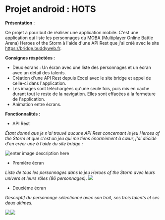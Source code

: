 

# Projet android : HOTS



**Présentation** :

Ce projet a pour but de réaliser une application mobile. 
C'est une application qui liste les personnages du MOBA (Multiplayer Online Battle Arena) Heroes of the Storm à l'aide d'une API Rest que j'ai créé avec le site https://bridge.buddyweb.fr.

**Consignes réspéctées :**

 - Deux écrans : Un écran avec une liste des personnages et un écran avec un détail des talents. 
 - Création d'une API Rest depuis Excel avec le site bridge et appel de celle-ci dans l'application.
 - Les images sont téléchargées qu'une seule fois, puis mis en cache durant tout le reste de la navigation. Elles sont effacées à la fermeture de l'application. 
 - Animation entre écrans.


**Fonctionnalités :**
 
 - API Rest
 
*Étant donné que je n'ai trouvé aucune API Rest concernant le jeu Heroes of the Storm et que c'est un jeu qui me tiens énormèment à cœur, j'ai décidé d'en créer une à l'aide du site bridge :* 
 
![enter image description here](https://lh3.googleusercontent.com/dqUUgyQOJ9zDOSQm3Y6wxOg4bdpB2KzY6kIslttf5xFY3vxeko72Ham9lXPAW3imaZ84pMIb-9WToQ "API")


 - Première écran

 *Liste de tous les personnages dans le jeu Heroes of the Storm avec leurs univers et leurs rôles (86 personnages)*. 
 ![
](https://lh3.googleusercontent.com/yHe077gma-USCXlU6ZQlbquDsoc2XoSEr88juFu5Tq6izGne9i4NTQCZ5gUYnzbjp_BYCOWgng-uVA "hots")


 - Deuxième écran
 
 *Descriptif du personnage sélectionné avec son trait, ses trois talents et ses deux ultimes.* 
 
![
](https://lh3.googleusercontent.com/Xw2T23m4ZVFTH-UaV3Z0oiw5r5LhGkEbwzW0uoi1iR7cEqGDAbVMVVHenvNugIidqBI16ZckRpM6nA "hots2")![
](https://lh3.googleusercontent.com/4-M6uKHFAwuFl6IpPHyw0MkC_e2uhOfMVJbWoCG8UeFfooCGtltq4pdp3Oyj-m6_HKjLxZKriKcSgA "hots3")



